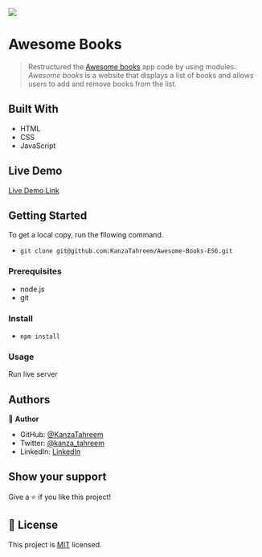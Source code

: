![](https://img.shields.io/badge/Microverse-blueviolet)

# Awesome Books

> Restructured the [Awesome books](https://github.com/KanzaTahreem/Awesome-Books) app code by using modules. _Awesome books_ is a website that displays a list of books and allows users to add and remove books from the list.

## Built With

- HTML
- CSS
- JavaScript

## Live Demo

[Live Demo Link](https://kanzatahreem.github.io/Awesome-Books-ES6/)

## Getting Started

To get a local copy, run the fllowing command.

- `git clone git@github.com:KanzaTahreem/Awesome-Books-ES6.git`

### Prerequisites

- node.js
- git

### Install

- `npm install`

### Usage

Run live server

## Authors

👤 **Author**

- GitHub: [@KanzaTahreem](https://github.com/KanzaTahreem)
- Twitter: [@kanza_tahreem](https://twitter.com/kanza_tahreem)
- LinkedIn: [LinkedIn](https://www.linkedin.com/in/kanza-tahreem/)

## Show your support

Give a ⭐️ if you like this project!

## 📝 License

This project is [MIT](./LICENSE) licensed.

